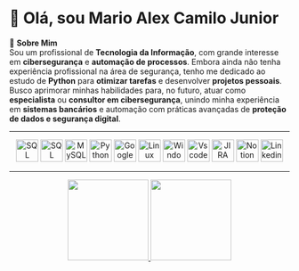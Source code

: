 # 👋 Olá, sou Mario Alex Camilo Junior

🚀 **Sobre Mim**  
Sou um profissional de **Tecnologia da Informação**, com grande interesse em **cibersegurança** e **automação de processos**. Embora ainda não tenha experiência profissional na área de segurança, tenho me dedicado ao estudo de **Python** para **otimizar tarefas** e desenvolver **projetos pessoais**.  
Busco aprimorar minhas habilidades para, no futuro, atuar como **especialista** ou **consultor em cibersegurança**, unindo minha experiência em **sistemas bancários** e automação com práticas avançadas de **proteção de dados e segurança digital**.   

----    

  
 <div align="center">
    <!-- Bancos de Dados -->
    <img alt="SQL" height="40" src="https://cdn.jsdelivr.net/gh/devicons/devicon@latest/icons/sqldeveloper/sqldeveloper-original.svg">
    <img alt="SQL Server" height="40" src="https://cdn.jsdelivr.net/gh/devicons/devicon@latest/icons/microsoftsqlserver/microsoftsqlserver-original.svg" />
    <img alt="MySQL" height="40" src="https://cdn.jsdelivr.net/gh/devicons/devicon@latest/icons/mysql/mysql-original.svg" />   
    <!-- Linguagens -->
    <img alt="Python" height="40" src="https://cdn.jsdelivr.net/gh/devicons/devicon@latest/icons/python/python-original.svg">
    <!-- Cloud & Infraestrutura -->
    <img alt="Google Cloud" height="40" src="https://cdn.jsdelivr.net/gh/devicons/devicon@latest/icons/googlecloud/googlecloud-original.svg" />
    <img alt="Linux" height="40" src="https://cdn.jsdelivr.net/gh/devicons/devicon@latest/icons/linux/linux-original.svg" />
    <img alt="Windows" height="40" src="https://cdn.jsdelivr.net/gh/devicons/devicon@latest/icons/windows11/windows11-original.svg" />
    <!-- Ferramentas -->
    <img alt="Vscode" height="40" src="https://cdn.jsdelivr.net/gh/devicons/devicon@latest/icons/vscode/vscode-original.svg" />
    <img alt="JIRA" height="40" src="https://cdn.jsdelivr.net/gh/devicons/devicon@latest/icons/jira/jira-original.svg" />
    <img alt="Notion" height="40" src="https://cdn.jsdelivr.net/gh/devicons/devicon@latest/icons/notion/notion-original.svg" />
    <!-- Redes Sociais -->
    <img alt="Linkedin" height="40" src="https://cdn.jsdelivr.net/gh/devicons/devicon@latest/icons/linkedin/linkedin-original.svg" />
</div>  

----  

<div align="center">
  <a href="https://github.com/inimigodobowser">
    <img height="145em" src="https://github-readme-stats.vercel.app/api?username=inimigodobowser&show_icons=true&theme=dark&include_all_commits=true&count_private=true&cache_seconds=86400"/>
    <img height="145em" src="https://github-readme-stats.vercel.app/api/top-langs/?username=inimigodobowser&layout=compact&langs_count=10&theme=dark&cache_seconds=86400"/>   
  </a>
</div>





    

